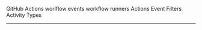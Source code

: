 
GitHub Actions
worlflow events
workflow runners
Actions
Event Filters
Activity Types


***************
